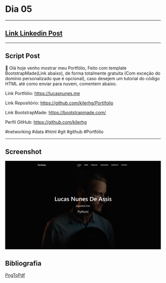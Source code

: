 # Dia 05

---
## [Link Linkedin Post](https://www.linkedin.com/posts/lucasnunesdeassis_meu-portfolio-activity-6790348790365777920-N37x)
---
## Script Post

📌 Olá hoje venho mostrar meu Portfólio, Feito com template BootstrapMade(Link abaixo), de forma totalmente gratuita (Com exceção do domínio personalizado que é opcional), caso desejem um tutorial do código HTML até como enviar para nuvem, comentem abaixo.


Link Portfólio: https://lucasnunes.me

Link Repositório: https://github.com/kilerhg/Portifolio

Link BootstrapMade: https://bootstrapmade.com/


Perfil GitHub: https://github.com/kilerhg

#networking #data #html #git #github #Portfólio

---

## Screenshot

![foto](./portfolio.png)

## Bibliografia

[PngToPdf](https://png2pdf.com/)
